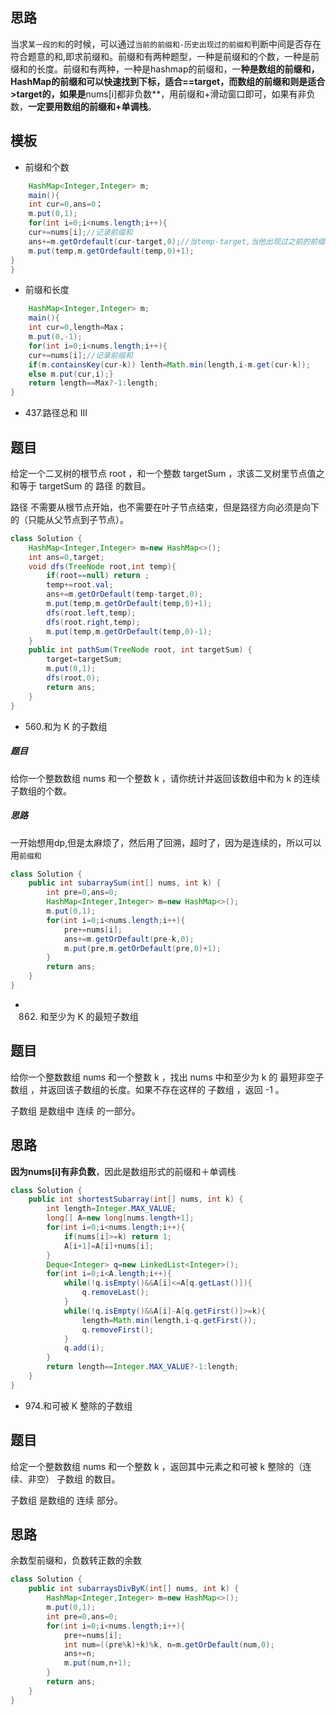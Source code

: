 ## 思路
当求`某一段的和`的时候，可以通过`当前的前缀和-历史出现过的前缀和`判断中间是否存在符合题意的和,即求前缀和。前缀和有两种题型，一种是前缀和的个数，一种是前缀和的长度。前缀和有两种，一种是hashmap的前缀和，一**种是数组的前缀和，HashMap的前缀和可以快速找到下标，适合==target，而数组的前缀和则是适合>target的，如果是**nums[i]都非负数**，用前缀和+滑动窗口即可，如果有非负数，**一定要用数组的前缀和+单调栈**。
## 模板
* 前缀和个数
```java
	HashMap<Integer,Integer> m;
	main(){
	int cur=0,ans=0；
	m.put(0,1);
	for(int i=0;i<nums.length;i++){
	cur+=nums[i];//记录前缀和
	ans+=m.getOrdefault(cur-target,0);//当temp-target,当他出现过之前的前缀和时候，那么这一段就是符合题意
	m.put(temp,m.getOrdefault(temp,0)+1);
}
}
```
* 前缀和长度 
```java
	HashMap<Integer,Integer> m;
	main(){
	int cur=0,length=Max；
	m.put(0,-1);
	for(int i=0;i<nums.length;i++){
	cur+=nums[i];//记录前缀和
	if(m.containsKey(cur-k)) lenth=Math.min(length,i-m.get(cur-k));
	else m.put(cur,i);}
	return length==Max?-1:length;
}
```
*  437.路径总和 III
## 题目

给定一个二叉树的根节点 root ，和一个整数 targetSum ，求该二叉树里节点值之和等于 targetSum 的 路径 的数目。

路径 不需要从根节点开始，也不需要在叶子节点结束，但是路径方向必须是向下的（只能从父节点到子节点）。
```java
class Solution {
    HashMap<Integer,Integer> m=new HashMap<>();
    int ans=0,target;
    void dfs(TreeNode root,int temp){
        if(root==null) return ;
        temp+=root.val;
        ans+=m.getOrDefault(temp-target,0);
        m.put(temp,m.getOrDefault(temp,0)+1);
        dfs(root.left,temp);
        dfs(root.right,temp);
        m.put(temp,m.getOrDefault(temp,0)-1);
    }
    public int pathSum(TreeNode root, int targetSum) {
        target=targetSum;
        m.put(0,1);
        dfs(root,0);
        return ans;
    }
}
```
*  560.和为 K 的子数组
##### 题目
给你一个整数数组 nums 和一个整数 k ，请你统计并返回该数组中和为 k 的连续子数组的个数。

##### 思路
一开始想用dp,但是太麻烦了，然后用了回溯，超时了，因为是连续的，所以可以用`前缀和`
```java
class Solution {
    public int subarraySum(int[] nums, int k) {
        int pre=0,ans=0;
        HashMap<Integer,Integer> m=new HashMap<>();
        m.put(0,1);
        for(int i=0;i<nums.length;i++){
            pre+=nums[i];
            ans+=m.getOrDefault(pre-k,0);
            m.put(pre,m.getOrDefault(pre,0)+1);
        }
        return ans;
    }
}
```
* 862. 和至少为 K 的最短子数组

## 题目
给你一个整数数组 nums 和一个整数 k ，找出 nums 中和至少为 k 的 最短非空子数组 ，并返回该子数组的长度。如果不存在这样的 子数组 ，返回 -1 。

子数组 是数组中 连续 的一部分。
## 思路
**因为nums[i]有非负数**，因此是数组形式的前缀和＋单调栈
```java
class Solution {
    public int shortestSubarray(int[] nums, int k) {
        int length=Integer.MAX_VALUE;
        long[] A=new long[nums.length+1];
        for(int i=0;i<nums.length;i++){
            if(nums[i]>=k) return 1;
            A[i+1]=A[i]+nums[i];
        }
        Deque<Integer> q=new LinkedList<Integer>();
        for(int i=0;i<A.length;i++){
            while(!q.isEmpty()&&A[i]<=A[q.getLast()]){
                q.removeLast();
            }
            while(!q.isEmpty()&&A[i]-A[q.getFirst()]>=k){
                length=Math.min(length,i-q.getFirst());
                q.removeFirst();
            }
            q.add(i);
        }
        return length==Integer.MAX_VALUE?-1:length;
    }
}
```
* 974.和可被 K 整除的子数组

## 题目
给定一个整数数组 nums 和一个整数 k ，返回其中元素之和可被 k 整除的（连续、非空） 子数组 的数目。

子数组 是数组的 连续 部分。
## 思路
余数型前缀和，负数转正数的余数
```java
class Solution {
    public int subarraysDivByK(int[] nums, int k) {
        HashMap<Integer,Integer> m=new HashMap<>();
        m.put(0,1);
        int pre=0,ans=0;
        for(int i=0;i<nums.length;i++){
            pre+=nums[i];
            int num=((pre%k)+k)%k, n=m.getOrDefault(num,0);
            ans+=n;   
            m.put(num,n+1);
        }
        return ans;
    }
}
```
